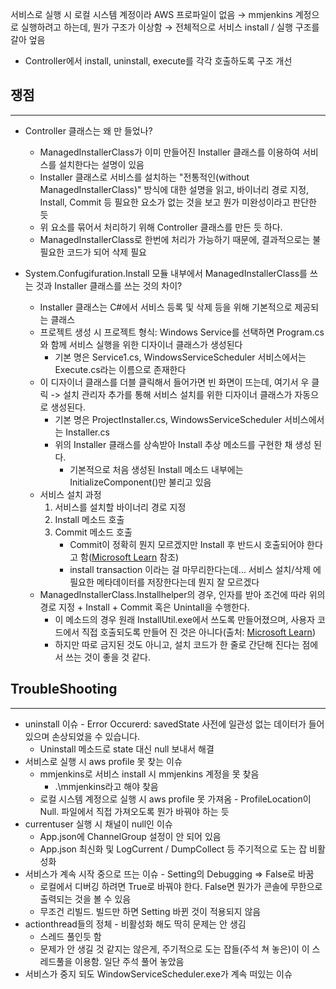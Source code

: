 
서비스로 실행 시 로컬 시스템 계정이라 AWS 프로파일이 없음
→ mmjenkins 계정으로 실행하려고 하는데, 뭔가 구조가 이상함
→ 전체적으로 서비스 install / 실행 구조를 갈아 엎음
- Controller에서 install, uninstall, execute를 각각 호출하도록 구조 개선

## 쟁점
---
- Controller 클래스는 왜 만 들었나?
	- ManagedInstallerClass가 이미 만들어진 Installer 클래스를 이용하여 서비스를 설치한다는 설명이 있음
	- Installer 클래스로 서비스를 설치하는 "전통적인(without ManagedInstallerClass)" 방식에 대한 설명을 읽고, 바이너리 경로 지정, Install, Commit 등 필요한 요소가 없는 것을 보고 뭔가 미완성이라고 판단한 듯
	- 위 요소를 묶어서 처리하기 위해 Controller 클래스를 만든 듯 하다.
	- ManagedInstallerClass로 한번에 처리가 가능하기 때문에, 결과적으로는 불필요한 코드가 되어 삭제 필요
	
- System.Confugifuration.Install 모듈 내부에서 ManagedInstallerClass를 쓰는 것과 Installer 클래스를 쓰는 것의 차이?
	- Installer 클래스는 C#에서 서비스 등록 및 삭제 등을 위해 기본적으로 제공되는 클래스
	- 프로젝트 생성 시 프로젝트 형식: Windows Service를 선택하면 Program.cs와 함께 서비스 실행을 위한 디자이너 클래스가 생성된다
		- 기본 명은 Service1.cs, WindowsServiceScheduler 서비스에서는 Execute.cs라는 이름으로 존재한다
	- 이 디자이너 클래스를 더블 클릭해서 들어가면 빈 화면이 뜨는데, 여기서 우 클릭 -> 설치 관리자 추가를 통해 서비스 설치를 위한 디자이너 클래스가 자동으로 생성된다. 
		- 기본 명은 ProjectInstaller.cs, WindowsServiceScheduler 서비스에서는 Installer.cs
		- 위의 Installer 클래스를 상속받아 Install 추상 메소드를 구현한 채 생성 된다.
			- 기본적으로 처음 생성된 Install 메소드 내부에는 InitializeComponent()만 불리고 있음
	- 서비스 설치 과정
		1. 서비스를 설치할 바이너리 경로 지정
		2.  Install 메소드 호출
		3. Commit 메소드 호출
			- Commit이 정확히 뭔지 모르겠지만 Install 후 반드시 호출되어야 한다고 함([Microsoft Learn](https://learn.microsoft.com/en-us/dotnet/api/system.configuration.install.installer.commit?view=netframework-4.8.1) 참조)
			- install transaction 이라는 걸 마무리한다는데... 서비스 설치/삭제 에 필요한 메타데이터를 저장한다는데 뭔지 잘 모르겠다
	- ManagedInstallerClass.Installhelper의 경우, 인자를 받아 조건에 따라 위의 경로 지정 + Install + Commit 혹은 Unintall을 수행한다.
		- 이 메소드의 경우 원래 InstallUtil.exe에서 쓰도록 만들어졌으며, 사용자 코드에서 직접 호출되도록 만들어 진 것은 아니다(출처: [Microsoft Learn](https://learn.microsoft.com/en-us/dotnet/api/system.configuration.install.installer.commit?view=netframework-4.8.1))
		- 하지만 따로 금지된 것도 아니고, 설치 코드가 한 줄로 간단해 진다는 점에서 쓰는 것이 좋을 것 같다.

## TroubleShooting
---
- uninstall 이슈 - Error Occurerd: savedState 사전에 일관성 없는 데이터가 들어 있으며 손상되었을 수 있습니다.
    - Uninstall 메소드로 state 대신 null 보내서 해결
- 서비스로 실행 시 aws profile 못 찾는 이슈
    - mmjenkins로 서비스 install 시 mmjenkins 계정을 못 찾음
        - .\mmjenkins라고 해야 찾음
    - 로컬 시스템 계정으로 실행 시 aws profile 못 가져옴 - ProfileLocation이 Null. 파일에서 직접 가져오도록 뭔가 바꿔야 하는 듯
- currentuser 실행 시 채널이 null인 이슈
    - App.json에 ChannelGroup 설정이 안 되어 있음
    - App.json 최신화 및 LogCurrent / DumpCollect 등 주기적으로 도는 잡 비활성화
- 서비스가 계속 시작 중으로 뜨는 이슈 - Setting의 Debugging ⇒ False로 바꿈
    - 로컬에서 디버깅 하려면 True로 바꿔야 한다. False면 뭔가가 콘솔에 무한으로 출력되는 것을 볼 수 있음
    - 무조건 리빌드. 빌드만 하면 Setting 바뀐 것이 적용되지 않음
- actionthread들의 정체 - 비활성화 해도 딱히 문제는 안 생김
    - 스레드 풀인듯 함
    - 문제가 안 생길 것 같지는 않은게, 주기적으로 도는 잡들(주석 쳐 놓은)이 이 스레드풀을 이용함. 일단 주석 풀어 놓았음
- 서비스가 중지 되도 WindowServiceScheduler.exe가 계속 떠있는 이슈